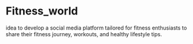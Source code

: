 # Fitness_world
idea to develop a social media platform tailored for fitness enthusiasts to share their fitness journey, workouts, and healthy lifestyle tips.
